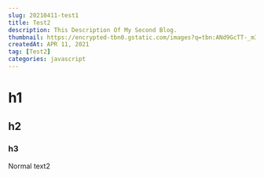 ```yaml
---
slug: 20210411-test1
title: Test2
description: This Description Of My Second Blog.
thumbnail: https://encrypted-tbn0.gstatic.com/images?q=tbn:ANd9GcTT-_mIfmXfxZydIr5sSyiVu6p_LMiG6L8ZDw&usqp=CAU
createdAt: APR 11, 2021
tag: [Test2]
categories: javascript
---
```


# h1

## h2

### h3

Normal text2